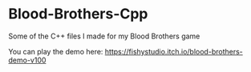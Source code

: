 # Blood-Brothers-Cpp
Some of the C++ files I made for my Blood Brothers game

You can play the demo here: https://fishystudio.itch.io/blood-brothers-demo-v100
